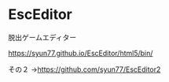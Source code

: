 # EscEditor
脱出ゲームエディター

https://syun77.github.io/EscEditor/html5/bin/

その２ →https://github.com/syun77/EscEditor2
